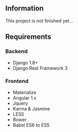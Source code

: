 ## Information ##
This project is not finished yet...

## Requirements ##
### Backend ###
- Django 1.8+
- Django Rest Framework 3

### Frontend ###
- Materialize
- Angular 1.x
- Jquery
- Karma & Jasmine
- LESS
- Bower
- Babel ES6 to ES5